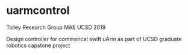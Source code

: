 # uarmcontrol

Tolley Research Group
MAE UCSD 2019

Design controller for commerical swift uArm as part of UCSD graduate robotics capstone project

